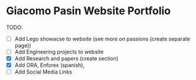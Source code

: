 # Giacomo Pasin Website Portfolio

TODO:

- [ ] Add Lego showacse to website (see more on passions (create separate page))
- [ ] Add Engineering projects to website
- [x] Add Research and papers (create section)
- [x] Add ORA, Enforex (spanish),
- [ ] Add Social Media Links
